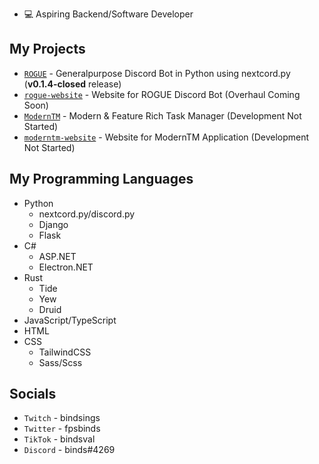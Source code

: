 - 💻 Aspiring Backend/Software Developer

## My Projects
- [```ROGUE```](https://github.com/akabinds/ROGUE) - Generalpurpose Discord Bot in Python using nextcord.py (**v0.1.4-closed** release) 
- [```rogue-website```](https://github.com/akabinds/rogue-website) - Website for ROGUE Discord Bot (Overhaul Coming Soon)
- [```ModernTM```](https://github.com/akabinds/ModernTM) - Modern & Feature Rich Task Manager (Development Not Started)
- [```moderntm-website```](https://github.com/akabinds/moderntm-website) - Website for ModernTM Application (Development Not Started)

## My Programming Languages
- Python
  - nextcord.py/discord.py
  - Django
  - Flask
- C# 
  - ASP.NET
  - Electron.NET
- Rust
  - Tide
  - Yew
  - Druid
- JavaScript/TypeScript
- HTML
- CSS
  - TailwindCSS
  - Sass/Scss

## Socials
- ```Twitch``` - bindsings
- ```Twitter``` - fpsbinds
- ```TikTok``` - bindsval
- ```Discord``` - binds#4269
